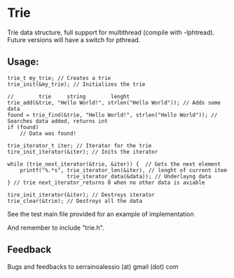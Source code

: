 # Trie
Trie data structure, full support for multithread (compile with -lphtread).
Future versions will have a switch for pthread.

## Usage:

    trie_t my_trie; // Creates a trie
    trie_init(&my_trie); // Initializes the trie
    
    //        trie     string        lenght
    trie_add(&trie, "Hello World!", strlen("Hello World")); // Adds some data
    found = trie_find(&trie, "Hello World!", strlen("Hello World")); // Searches data added, returns int
    if (found)
        // Data was found!
    
    trie_iterator_t iter; // Iterator for the trie
    tire_init_iterator(&iter); // Inits the iterator
    
    while (trie_next_iterator(&trie, &iter)) {  // Gets the next element
        printf("%.*s", trie_iterator_len(&iter), // lenght of current item
                       trie_iterator_data(&data)); // Underlayng data
    } // trie next_iterator_returns 0 when no other data is aviable
    
    tire_init_iterator(&iter); // Destroys iterator
    trie_clear(&trie); // Destroys all the data
    
See the test main file provided for an example of implementation

And remember to include "trie.h".

## Feedback

Bugs and feedbacks to serrainoalessio (at) gmail (dot) com
